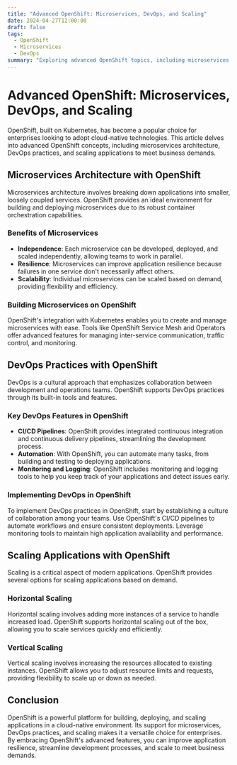 ```yaml
---
title: "Advanced OpenShift: Microservices, DevOps, and Scaling"
date: 2024-04-27T12:00:00
draft: false
tags:
  - OpenShift
  - Microservices
  - DevOps
summary: "Exploring advanced OpenShift topics, including microservices architecture, DevOps practices, and scaling applications."
---
```


# Advanced OpenShift: Microservices, DevOps, and Scaling

OpenShift, built on Kubernetes, has become a popular choice for enterprises looking to adopt cloud-native technologies. This article delves into advanced OpenShift concepts, including microservices architecture, DevOps practices, and scaling applications to meet business demands.

## Microservices Architecture with OpenShift

Microservices architecture involves breaking down applications into smaller, loosely coupled services. OpenShift provides an ideal environment for building and deploying microservices due to its robust container orchestration capabilities.

### Benefits of Microservices

- **Independence**: Each microservice can be developed, deployed, and scaled independently, allowing teams to work in parallel.
- **Resilience**: Microservices can improve application resilience because failures in one service don't necessarily affect others.
- **Scalability**: Individual microservices can be scaled based on demand, providing flexibility and efficiency.

### Building Microservices on OpenShift

OpenShift's integration with Kubernetes enables you to create and manage microservices with ease. Tools like OpenShift Service Mesh and Operators offer advanced features for managing inter-service communication, traffic control, and monitoring.

## DevOps Practices with OpenShift

DevOps is a cultural approach that emphasizes collaboration between development and operations teams. OpenShift supports DevOps practices through its built-in tools and features.

### Key DevOps Features in OpenShift

- **CI/CD Pipelines**: OpenShift provides integrated continuous integration and continuous delivery pipelines, streamlining the development process.
- **Automation**: With OpenShift, you can automate many tasks, from building and testing to deploying applications.
- **Monitoring and Logging**: OpenShift includes monitoring and logging tools to help you keep track of your applications and detect issues early.

### Implementing DevOps in OpenShift

To implement DevOps practices in OpenShift, start by establishing a culture of collaboration among your teams. Use OpenShift's CI/CD pipelines to automate workflows and ensure consistent deployments. Leverage monitoring tools to maintain high application availability and performance.

## Scaling Applications with OpenShift

Scaling is a critical aspect of modern applications. OpenShift provides several options for scaling applications based on demand.

### Horizontal Scaling

Horizontal scaling involves adding more instances of a service to handle increased load. OpenShift supports horizontal scaling out of the box, allowing you to scale services quickly and efficiently.

### Vertical Scaling

Vertical scaling involves increasing the resources allocated to existing instances. OpenShift allows you to adjust resource limits and requests, providing flexibility to scale up or down as needed.

## Conclusion

OpenShift is a powerful platform for building, deploying, and scaling applications in a cloud-native environment. Its support for microservices, DevOps practices, and scaling makes it a versatile choice for enterprises. By embracing OpenShift's advanced features, you can improve application resilience, streamline development processes, and scale to meet business demands.
